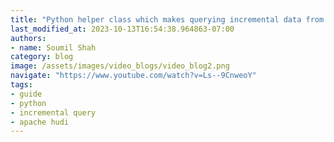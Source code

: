 ```yaml
---
title: "Python helper class which makes querying incremental data from Hudi Data lakes easy"
last_modified_at: 2023-10-13T16:54:38.964863-07:00
authors:
- name: Soumil Shah
category: blog
image: /assets/images/video_blogs/video_blog2.png
navigate: "https://www.youtube.com/watch?v=Ls--9CnweoY"
tags:
- guide
- python
- incremental query
- apache hudi
---
```


